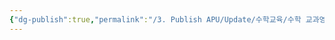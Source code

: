 ```yaml
---
{"dg-publish":true,"permalink":"/3. Publish APU/Update/수학교육/수학 교과영역/단원/확률의 뜻과 활용/","noteIcon":"","created":"","updated":""}
---
```


